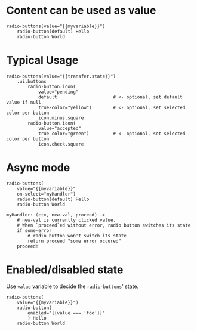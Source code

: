 # Content can be used as value

```pug
radio-buttons(value="{{myvariable}}")
    radio-button(default) Hello
    radio-button World
```

# Typical Usage

```pug
radio-buttons(value="{{transfer.state}}")
    .ui.buttons
        radio-button.icon(
            value="pending"
            default                     # <- optional, set default value if null
            true-color="yellow")        # <- optional, set selected color per button
            icon.minus.square                            
        radio-button.icon(
            value="accepted"
            true-color="green")         # <- optional, set selected color per button
            icon.check.square
```

# Async mode

```pug
radio-buttons(
    value="{{myvariable}}"
    on-select="myHandler")
    radio-button(default) Hello
    radio-button World
```


```ls
myHandler: (ctx, new-val, proceed) ->
    # new-val is currently clicked value.
    # When `proceed`ed without error, radio button switches its state
    if some-error
        # radio button won't switch its state
        return proceed "some error occured"
    proceed!
```

# Enabled/disabled state

Use `value` variable to decide the `radio-buttons`' state.

```pug
radio-buttons(
    value="{{myvariable}}")
    radio-button(
        enabled="{{value === 'foo'}}"
        ) Hello
    radio-button World
